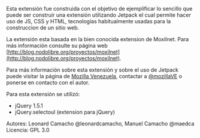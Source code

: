 Esta extensión fue construida con el objetivo de ejemplificar lo sencillo que puede ser construir 
una extensión utilizando Jetpack el cual permite hacer uso de JS, CSS y HTML, tecnologías habitualmente
usadas para la construccion de un sitio web.

La extensión esta basada en la bien conocida extension de Moxilnet. Para más información consulte 
su página web [http://blog.nodolibre.org/proyectos/moxilnet](http://blog.nodolibre.org/proyectos/moxilnet).

Para más información sobre esta extensión y sobre el uso de Jetpack puede visitar la página de 
[Mozilla Venezuela](http://mozillavenezuela.org), contactar a [@mozillaVE](http://twitter.com/mozillaVe) 
o ponerse en contacto con el autor.
  
Para esta extensión se utilizó:  
*   jQuery 1.5.1  
*   jQuery.selectoul (extension para jQuery) 

Autores: Leonard Camacho @leonardcamacho, Manuel Camacho @maedca
Licencia: GPL 3.0
